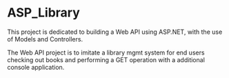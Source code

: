 # ASP_Library
This project is dedicated to building a Web API using ASP.NET, with the use of Models and Controllers.


The Web API project is to imitate a library mgmt system for end users checking out books and performing a GET operation with a additional console application.
